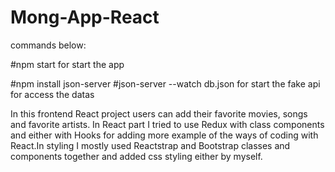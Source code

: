# Mong-App-React

commands below:

#npm start 
for start the app

#npm install json-server 
#json-server --watch db.json 
for start the fake api for access the datas

In this frontend React project users can add their favorite movies, songs and favorite artists. In React part I tried to use Redux with
class components and either with Hooks for adding more example of the ways of coding with React.In styling I mostly used Reactstrap and Bootstrap
classes and components together and added css styling either by myself.
